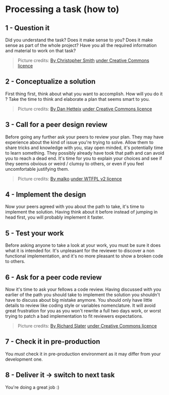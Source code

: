 # Processing a task (how to)
## 1 - **Question** it
Did you understand the task? Does it make sense to you? Does it make sense as part of the whole project? Have you all the required information and material to work on that task?
>Picture credits: [By Christopher Smith](https://thenounproject.com/term/question/346312/) [under Creative Commons licence](https://creativecommons.org/licenses/by/3.0/us/)

## 2 - **Concept**ualize a solution
First thing first, think about what you want to accomplish. How will you do it ? Take the time to think and elaborate a plan that seems smart to you.
>Picture credits: [By Dan Hetteix](https://thenounproject.com/DHETTEIX/uploads/?i=28684) [under Creative Commons licence](https://creativecommons.org/licenses/by/3.0/us/)

## 3 - Call for a peer **design review**
Before going any further ask your peers to review your plan.
They may have experience about the kind of issue you're trying to solve. Allow them to share tricks and knowledge with you, stay open minded, it's potentially time to learn something. They possibly already have took that path and can avoid you to reach a dead end. It's time for you to explain your choices and see if they seems obvious or weird / clumsy to others, or even if you feel uncomfortable justifying them.
>Picture credits: [By malko](https://github.com/malko) [under WTFPL v2 licence](https://fr.wikipedia.org/wiki/WTFPL)

## 4 - **Implement** the design
Now your peers agreed with you about the path to take, it's time to implement the solution. Having think about it before instead of jumping in head first, you will probably implement it faster.

## 5 - **Test** your work
Before asking anyone to take a look at your work, you must be sure it does what it is intended for. It's unpleasant for the reviewer to discover a non functional implementation, and it's no more pleasant to show a broken code to others.

## 6 - Ask for a peer **code review**
Now it's time to ask your fellows a code review. Having discussed with you earlier of the path you should take to implement the solution you shouldn't have to discuss about big mistake anymore. You should only have little details to review like coding style or variables nomenclature. It will avoid great frustration for you as you won't rewrite a full two days work, or worst trying to patch a bad implementation to fit reviewers expectations.
>Picture credits: [By Richard Slater](https://thenounproject.com/search/?q=review&i=104097) [under Creative Commons licence](https://creativecommons.org/licenses/by/3.0/us/)

## 7 - **Check** it in pre-production
You *must* check it in pre-production environment as it may differ from your development one.

## 8 - **Deliver** it → switch to next task
You're doing a great job :)
